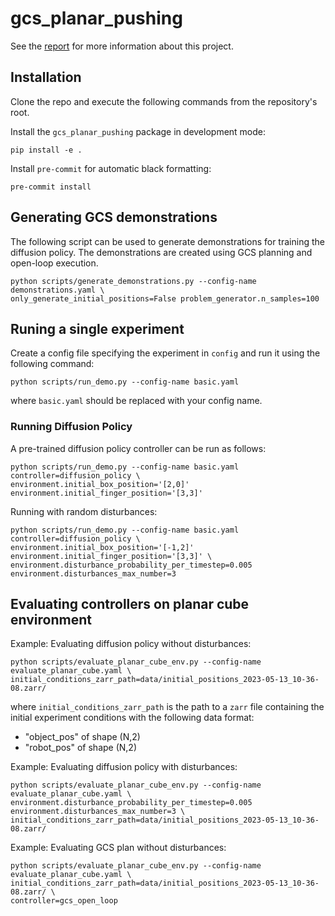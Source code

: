 # gcs_planar_pushing

See the [report](report.pdf) for more information about this project.

## Installation

Clone the repo and execute the following commands from the repository's root.

Install the `gcs_planar_pushing` package in development mode:
```
pip install -e .
```

Install `pre-commit` for automatic black formatting:
```
pre-commit install
```

## Generating GCS demonstrations

The following script can be used to generate demonstrations for training the diffusion policy.
The demonstrations are created using GCS planning and open-loop execution.

```
python scripts/generate_demonstrations.py --config-name demonstrations.yaml \
only_generate_initial_positions=False problem_generator.n_samples=100
```

## Runing a single experiment

Create a config file specifying the experiment in `config` and run it using the following command:

```
python scripts/run_demo.py --config-name basic.yaml
```

where `basic.yaml` should be replaced with your config name.

### Running Diffusion Policy

A pre-trained diffusion policy controller can be run as follows:
```
python scripts/run_demo.py --config-name basic.yaml controller=diffusion_policy \
environment.initial_box_position='[2,0]' environment.initial_finger_position='[3,3]'
```

Running with random disturbances:
```
python scripts/run_demo.py --config-name basic.yaml controller=diffusion_policy \
environment.initial_box_position='[-1,2]' environment.initial_finger_position='[3,3]' \
environment.disturbance_probability_per_timestep=0.005 environment.disturbances_max_number=3
```

## Evaluating controllers on planar cube environment

Example: Evaluating diffusion policy without disturbances:
```
python scripts/evaluate_planar_cube_env.py --config-name evaluate_planar_cube.yaml \
initial_conditions_zarr_path=data/initial_positions_2023-05-13_10-36-08.zarr/
```
where `initial_conditions_zarr_path` is the path to a `zarr` file containing the initial
experiment conditions with the following data format:
- "object_pos" of shape (N,2)
- "robot_pos" of shape (N,2)

Example: Evaluating diffusion policy with disturbances:
```
python scripts/evaluate_planar_cube_env.py --config-name evaluate_planar_cube.yaml \
environment.disturbance_probability_per_timestep=0.005 environment.disturbances_max_number=3 \
initial_conditions_zarr_path=data/initial_positions_2023-05-13_10-36-08.zarr/
```

Example: Evaluating GCS plan without disturbances:
```
python scripts/evaluate_planar_cube_env.py --config-name evaluate_planar_cube.yaml \
initial_conditions_zarr_path=data/initial_positions_2023-05-13_10-36-08.zarr/ \
controller=gcs_open_loop
```
